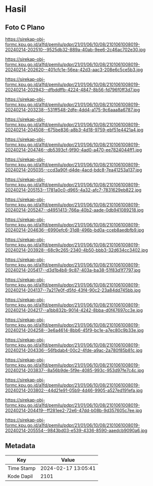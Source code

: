 # Hasil

## Foto C Plano

https://sirekap-obj-formc.kpu.go.id/a1fd/pemilu/pdpr/21/01/06/10/08/2101061008019-20240214-202510--9525db32-889a-40ab-9ee6-2c46ac702e30.jpg

https://sirekap-obj-formc.kpu.go.id/a1fd/pemilu/pdpr/21/01/06/10/08/2101061008019-20240214-202620--401cfc1e-56ea-42d3-aac3-208e6c5ce5b3.jpg

https://sirekap-obj-formc.kpu.go.id/a1fd/pemilu/pdpr/21/01/06/10/08/2101061008019-20240214-202943--dfbddffb-4224-4847-8b56-fd796f0ff3d7.jpg

https://sirekap-obj-formc.kpu.go.id/a1fd/pemilu/pdpr/21/01/06/10/08/2101061008019-20240214-203238--531ff548-2dfe-4dd4-a175-9c6aaa8a6787.jpg

https://sirekap-obj-formc.kpu.go.id/a1fd/pemilu/pdpr/21/01/06/10/08/2101061008019-20240214-204508--675be836-a8b3-4d18-9759-ebf51e4421a4.jpg

https://sirekap-obj-formc.kpu.go.id/a1fd/pemilu/pdpr/21/01/06/10/08/2101061008019-20240214-204746--db5393cf-9f90-4ad0-a470-ee7824044ff1.jpg

https://sirekap-obj-formc.kpu.go.id/a1fd/pemilu/pdpr/21/01/06/10/08/2101061008019-20240214-205035--ccd3a90f-d4de-4acd-bdc8-7ea41253a137.jpg

https://sirekap-obj-formc.kpu.go.id/a1fd/pemilu/pdpr/21/01/06/10/08/2101061008019-20240214-205153--1781a0c0-d965-4a32-afc7-7831629eb822.jpg

https://sirekap-obj-formc.kpu.go.id/a1fd/pemilu/pdpr/21/01/06/10/08/2101061008019-20240214-205247--d4951413-766a-40b2-aade-0db941089218.jpg

https://sirekap-obj-formc.kpu.go.id/a1fd/pemilu/pdpr/21/01/06/10/08/2101061008019-20240214-204636--6990efc6-31d8-496b-bd0a-cceb8aedbfb9.jpg

https://sirekap-obj-formc.kpu.go.id/a1fd/pemilu/pdpr/21/01/06/10/08/2101061008019-20240214-203928--68c9c265-2340-4b50-bbb3-32d634cc3402.jpg

https://sirekap-obj-formc.kpu.go.id/a1fd/pemilu/pdpr/21/01/06/10/08/2101061008019-20240214-205417--d3d1b4b8-9c87-403a-ba38-51f83d1f7797.jpg

https://sirekap-obj-formc.kpu.go.id/a1fd/pemilu/pdpr/21/01/06/10/08/2101061008019-20240214-204137--7a217e0f-d5fd-43f4-90c2-23a84dd745bb.jpg

https://sirekap-obj-formc.kpu.go.id/a1fd/pemilu/pdpr/21/01/06/10/08/2101061008019-20240214-204217--a1bb832b-9014-4242-8bba-d0f47697cc3e.jpg

https://sirekap-obj-formc.kpu.go.id/a1fd/pemilu/pdpr/21/01/06/10/08/2101061008019-20240214-204258--3e6a4614-8bb6-45f9-bc1e-a7ec80c9b33e.jpg

https://sirekap-obj-formc.kpu.go.id/a1fd/pemilu/pdpr/21/01/06/10/08/2101061008019-20240214-204336--56fbdab4-00c2-4fde-a9ac-2a780f85b81c.jpg

https://sirekap-obj-formc.kpu.go.id/a1fd/pemilu/pdpr/21/01/06/10/08/2101061008019-20240214-203837--8a56b9de-5f9e-4085-993c-953d97fe7c4c.jpg

https://sirekap-obj-formc.kpu.go.id/a1fd/pemilu/pdpr/21/01/06/10/08/2101061008019-20240214-203802--44d21e91-05b9-4d46-9905-a527ed191efa.jpg

https://sirekap-obj-formc.kpu.go.id/a1fd/pemilu/pdpr/21/01/06/10/08/2101061008019-20240214-204419--ff281ee2-72e6-47dd-b08b-9d357605c7ee.jpg

https://sirekap-obj-formc.kpu.go.id/a1fd/pemilu/pdpr/21/01/06/10/08/2101061008019-20240214-205554--9843bd03-e539-4336-8590-aaedcb9090a6.jpg


## Metadata

| Key        | Value               |
| ---------- | ------------------- |
| Time Stamp | 2024-02-17 13:05:41 |
| Kode Dapil | 2101                |



